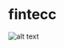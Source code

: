 # fintecc

![alt text](https://g.foolcdn.com/image/?url=https%3A%2F%2Fg.foolcdn.com%2Feditorial%2Fimages%2F608233%2Fmarket-up-gettyimages-1094465844.jpg&w=700&op=resize)